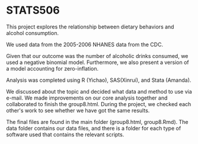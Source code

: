 # STATS506

This project explores the relationship between dietary behaviors and alcohol consumption. 

We used data from the 2005-2006 NHANES data from the CDC. 

Given that our outcome was the number of alcoholic drinks consumed, we used a negative binomial model. Furthermore, we also present a version of a model accounting for zero-inflation. 

Analysis was completed using R (Yichao), SAS(Xinrui), and Stata (Amanda).

We discussed about the topic and decided what data and method to use via e-mail. We made improvements on our core analysis together and collaborated to finish the group8.html. During the project, we checked each other's work to see whether we have got the same results. 

The final files are found in the main folder (group8.html, group8.Rmd). The data folder contains our data files, and there is a folder for each type of software used that contains the relevant scripts.
